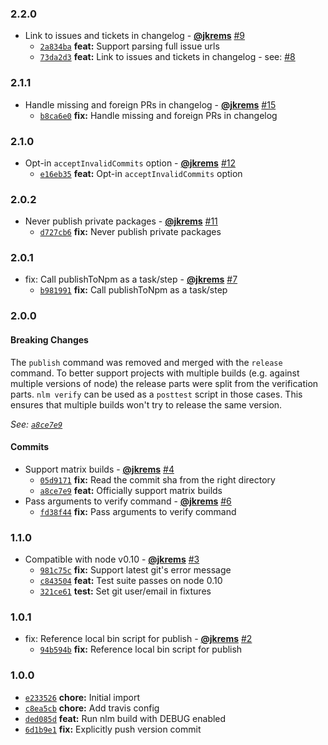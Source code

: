 ### 2.2.0

* Link to issues and tickets in changelog - **[@jkrems](https://github.com/jkrems)** [#9](https://github.com/groupon/nlm/pull/9)
  - [`2a834ba`](https://github.com/groupon/nlm/commit/2a834baf6cb04b80b4e4ce28df1f16a6a37c686e) **feat:** Support parsing full issue urls
  - [`73da2d3`](https://github.com/groupon/nlm/commit/73da2d39e92de70d238f60ffd34dbd071564bc48) **feat:** Link to issues and tickets in changelog - see: [#8](https://github.com/groupon/nlm/issues/8)


### 2.1.1

* Handle missing and foreign PRs in changelog - **[@jkrems](https://github.com/jkrems)** [#15](https://github.com/groupon/nlm/pull/15)
  - [`b8ca6e0`](https://github.com/groupon/nlm/commit/b8ca6e093426d035e6eb9a10c574d28e0332628b) **fix:** Handle missing and foreign PRs in changelog


### 2.1.0

* Opt-in `acceptInvalidCommits` option - **[@jkrems](https://github.com/jkrems)** [#12](https://github.com/groupon/nlm/pull/12)
  - [`e16eb35`](https://github.com/groupon/nlm/commit/e16eb35fedc528a3ff2f0421fb5477ffba64e34a) **feat:** Opt-in `acceptInvalidCommits` option


### 2.0.2

* Never publish private packages - **[@jkrems](https://github.com/jkrems)** [#11](https://github.com/groupon/nlm/pull/11)
  - [`d727cb6`](https://github.com/groupon/nlm/commit/d727cb66be940fb225d0b24baf7c1b82179f6f68) **fix:** Never publish private packages


### 2.0.1

* fix: Call publishToNpm as a task/step - **[@jkrems](https://github.com/jkrems)** [#7](https://github.com/groupon/nlm/pull/7)
  - [`b981991`](https://github.com/groupon/nlm/commit/b981991f3d3f56f79b68238d87c5eefada048ae1) **fix:** Call publishToNpm as a task/step


### 2.0.0

#### Breaking Changes

The `publish` command was removed and merged with
the `release` command. To better support projects with multiple
builds (e.g. against multiple versions of node) the release parts
were split from the verification parts. `nlm verify` can be used
as a `posttest` script in those cases. This ensures that multiple
builds won't try to release the same version.

*See: [`a8ce7e9`](https://github.com/groupon/nlm/commit/a8ce7e931fd50450cf258f48d5dbae7ea83e9ca2)*

#### Commits

* Support matrix builds - **[@jkrems](https://github.com/jkrems)** [#4](https://github.com/groupon/nlm/pull/4)
  - [`05d9171`](https://github.com/groupon/nlm/commit/05d917102cfcfeff69a315247517e343e58b5f1b) **fix:** Read the commit sha from the right directory
  - [`a8ce7e9`](https://github.com/groupon/nlm/commit/a8ce7e931fd50450cf258f48d5dbae7ea83e9ca2) **feat:** Officially support matrix builds
* Pass arguments to verify command - **[@jkrems](https://github.com/jkrems)** [#6](https://github.com/groupon/nlm/pull/6)
  - [`fd38f44`](https://github.com/groupon/nlm/commit/fd38f44cd3219a4bbf888daeac6086092c903f7f) **fix:** Pass arguments to verify command


### 1.1.0

* Compatible with node v0.10 - **[@jkrems](https://github.com/jkrems)** [#3](https://github.com/groupon/nlm/pull/3)
  - [`981c75c`](https://github.com/groupon/nlm/commit/981c75ca9b2f8b673c98e5e1361b1d6d38e41af3) **fix:** Support latest git's error message
  - [`c843504`](https://github.com/groupon/nlm/commit/c843504beae229a2816de052ae98a77b4ce7a0cc) **feat:** Test suite passes on node 0.10
  - [`321ce61`](https://github.com/groupon/nlm/commit/321ce61870b19821500a3bd53e6be57f1308debd) **test:** Set git user/email in fixtures


### 1.0.1

* fix: Reference local bin script for publish - **[@jkrems](https://github.com/jkrems)** [#2](https://github.com/groupon/nlm/pull/2)
  - [`94b594b`](https://github.com/groupon/nlm/commit/94b594be97198b85e69a8f7e69c819325d5326b6) **fix:** Reference local bin script for publish


### 1.0.0

* [`e233526`](https://github.com/groupon/nlm/commit/e23352659b22df859fddebc40595df269668789b) **chore:** Initial import
* [`c8ea5cb`](https://github.com/groupon/nlm/commit/c8ea5cb80d317677c4c64e675df120e3a8bb6580) **chore:** Add travis config
* [`ded085d`](https://github.com/groupon/nlm/commit/ded085d883d33615654a6ff33e9c10224eafeef9) **feat:** Run nlm build with DEBUG enabled
* [`6d1b9e1`](https://github.com/groupon/nlm/commit/6d1b9e1ee296f039d04c0eb39930b36aa75b3f4f) **fix:** Explicitly push version commit
